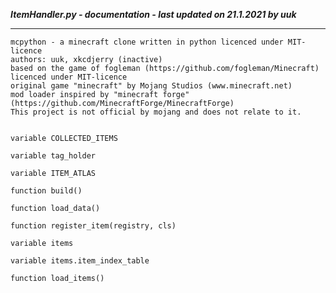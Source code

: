 ***ItemHandler.py - documentation - last updated on 21.1.2021 by uuk***
___

    mcpython - a minecraft clone written in python licenced under MIT-licence
    authors: uuk, xkcdjerry (inactive)
    based on the game of fogleman (https://github.com/fogleman/Minecraft) licenced under MIT-licence
    original game "minecraft" by Mojang Studios (www.minecraft.net)
    mod loader inspired by "minecraft forge" (https://github.com/MinecraftForge/MinecraftForge)
    This project is not official by mojang and does not relate to it.


    variable COLLECTED_ITEMS

    variable tag_holder

    variable ITEM_ATLAS

    function build()

    function load_data()

    function register_item(registry, cls)

    variable items

    variable items.item_index_table

    function load_items()